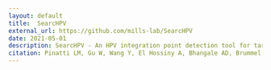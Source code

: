 ```yaml
---
layout: default
title:  SearcHPV 
external_url: https://github.com/mills-lab/SearcHPV
date: 2021-05-01
description: SearcHPV - An HPV integration point detection tool for targeted capture sequencing data 
citation: Pinatti LM, Gu W, Wang Y, El Hossiny A, Bhangale AD, Brummel CV, Carey TE, Mills RE, Brenner JC. SearcHPV\: a novel approach to identify and assemble human papillomavirus-host genomic integration events in cancer. Cancer, in press
---
```

